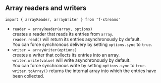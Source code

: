 ## Array readers and writers

`import { arrayReader, arrayWriter } from 'f-streams'`

-   `reader = arrayReader(array, options)`  
    creates a reader that reads its entries from `array`.  
    `reader.read()` will return its entries asynchronously by default.  
    You can force synchronous delivery by setting `options.sync` to `true`.
-   `writer = arrayWriter(options)`  
    creates a writer that collects its entries into an array.  
    `writer.write(value)` will write asynchronously by default.  
    You can force synchronous write by setting `options.sync` to `true`.
    `writer.toArray()` returns the internal array into which the
    entries have been collected.
